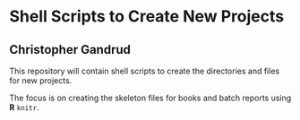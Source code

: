 # Shell Scripts to Create New Projects

## Christopher Gandrud

This repository will contain shell scripts to create the directories and files for new projects.

The focus is on creating the skeleton files for books and batch reports using **R** `knitr`. 